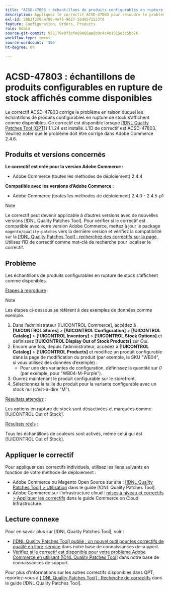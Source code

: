```yaml
---
title: "ACSD-47803 : échantillons de produits configurables en rupture de stock affichés comme disponibles"
description: Appliquez le correctif ACSD-47803 pour résoudre le problème Adobe Commerce en raison duquel des échantillons de produits configurables en rupture de stock s’affichaient comme disponibles.
exl-id: 28b3f378-a790-4af6-9627-5bd8571523fd
feature: Configuration, Orders, Products
role: Admin
source-git-commit: 958179e0f3efe08e65ea8b0c4c4e1015e3c5bb76
workflow-type: tm+mt
source-wordcount: '386'
ht-degree: 0%

---
```


# ACSD-47803 : échantillons de produits configurables en rupture de stock affichés comme disponibles

Le correctif ACSD-47803 corrige le problème en raison duquel les échantillons de produits configurables en rupture de stock s’affichent comme disponibles. Ce correctif est disponible lorsque [[!DNL Quality Patches Tool (QPT)]](/help/announcements/adobe-commerce-announcements/magento-quality-patches-released-new-tool-to-self-serve-quality-patches.md) 1.1.24 est installé. L’ID de correctif est ACSD-47803. Veuillez noter que le problème doit être corrigé dans Adobe Commerce 2.4.6.

## Produits et versions concernés

**Le correctif est créé pour la version Adobe Commerce :**

* Adobe Commerce (toutes les méthodes de déploiement) 2.4.4

**Compatible avec les versions d’Adobe Commerce :**

* Adobe Commerce (toutes les méthodes de déploiement) 2.4.0 - 2.4.5-p1

>[!NOTE]
>
>Le correctif peut devenir applicable à d’autres versions avec de nouvelles versions [!DNL Quality Patches Tool]. Pour vérifier si le correctif est compatible avec votre version Adobe Commerce, mettez à jour le package `magento/quality-patches` vers la dernière version et vérifiez la compatibilité sur la [[!DNL Quality Patches Tool] : recherchez des correctifs sur la page ](https://experienceleague.adobe.com/tools/commerce-quality-patches/index.html?lang=fr). Utilisez l’ID de correctif comme mot-clé de recherche pour localiser le correctif.

## Problème

Les échantillons de produits configurables en rupture de stock s’affichent comme disponibles.

<u>Étapes à reproduire</u> :

>[!NOTE]
>
>Les étapes ci-dessous se réfèrent à des exemples de données comme exemple.

1. Dans l’administrateur [!UICONTROL Commerce], accédez à **[!UICONTROL Stores]** > **[!UICONTROL Configuration]** > **[!UICONTROL Catalog]** > **[!UICONTROL Inventory]** > **[!UICONTROL Stock Options]** et définissez **[!UICONTROL Display Out of Stock Products]** sur *Oui*.
1. Encore une fois, depuis l’administrateur, accédez à **[!UICONTROL Catalog]** > **[!UICONTROL Products]** et modifiez un produit configurable dans la page de modification du produit (par exemple, le SKU &quot;WB04&quot;, si vous utilisez des données d’exemple) :
   * Pour une des variantes de configuration, définissez la quantité sur *0* (par exemple, pour &quot;WB04-M-Purple&quot;).
1. Ouvrez maintenant le produit configurable sur le storefront.
1. Sélectionnez la taille du produit pour la variante configurable avec un stock nul (c’est-à-dire &quot;M&quot;).

<u>Résultats attendus</u> :

Les options en rupture de stock sont désactivées et marquées comme [!UICONTROL Out of Stock].

<u>Résultats réels</u> :

Tous les échantillons de couleurs sont activés, même celui qui est [!UICONTROL Out of Stock].

## Appliquer le correctif

Pour appliquer des correctifs individuels, utilisez les liens suivants en fonction de votre méthode de déploiement :

* Adobe Commerce ou Magento Open Source sur site : [[!DNL Quality Patches Tool] > Utilisation](https://experienceleague.adobe.com/docs/commerce-operations/tools/quality-patches-tool/usage.html?lang=fr) dans le guide [!DNL Quality Patches Tool].
* Adobe Commerce sur l’infrastructure cloud : [mises à niveau et correctifs > Appliquer les correctifs](https://experienceleague.adobe.com/docs/commerce-cloud-service/user-guide/develop/upgrade/apply-patches.html?lang=fr) dans le guide Commerce on Cloud Infrastructure.

## Lecture connexe

Pour en savoir plus sur [!DNL Quality Patches Tool], voir :

* [[!DNL Quality Patches Tool] publié : un nouvel outil pour les correctifs de qualité en libre-service](/help/announcements/adobe-commerce-announcements/magento-quality-patches-released-new-tool-to-self-serve-quality-patches.md) dans notre base de connaissances de support.
* [Vérifiez si le correctif est disponible pour votre problème Adobe Commerce en utilisant  [!DNL Quality Patches Tool]](/help/support-tools/patches-available-in-qpt-tool/check-patch-for-magento-issue-with-magento-quality-patches.md) dans notre base de connaissances de support.

Pour plus d&#39;informations sur les autres correctifs disponibles dans QPT, reportez-vous à [[!DNL Quality Patches Tool] : Recherche de correctifs](https://experienceleague.adobe.com/tools/commerce-quality-patches/index.html?lang=fr) dans le guide [!DNL Quality Patches Tool].
